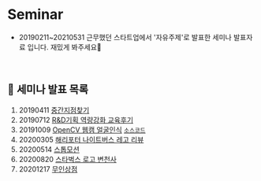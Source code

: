 # Seminar
* 20190211~20210531 근무했던 스타트업에서 '자유주제'로 발표한 세미나 발표자료 입니다. 재밌게 봐주세요:purple_heart:
<br/> 


## :raising_hand: 세미나 발표 목록
1. 20190411 [중간지점찾기](20190411/중간지점찾기_발표자료.pdf)
2. 20190712 [R&D기획 역량강화 교육후기](https://github.com/yungenie/Seminar/tree/main/20190712)
3. 20191009 [OpenCV 웹캠 얼굴인식](https://github.com/yungenie/Seminar/blob/main/20191009/OpenCV%20%EC%9B%B9%EC%BA%A0%20%EC%96%BC%EA%B5%B4%EC%9D%B8%EC%8B%9D_%EB%B0%9C%ED%91%9C%EC%9E%90%EB%A3%8C.pdf) 
[`소스코드`](https://github.com/yungenie/Python/blob/main/seminar-source/openCV/openCV.ipynb)
4. 20200305 [해리포터 나이트버스 레고 리뷰](https://github.com/yungenie/Seminar/blob/main/20200305/%EB%A0%88%EA%B3%A0%20%ED%95%B4%EB%A6%AC%ED%8F%AC%ED%84%B0%20%EB%82%98%EC%9D%B4%ED%8A%B8%20%EB%B2%84%EC%8A%A4%20%EB%A6%AC%EB%B7%B0_%EB%B0%9C%ED%91%9C%EC%9E%90%EB%A3%8C.pdf)
5. 20200514 [스톱모션](https://github.com/yungenie/Seminar/blob/main/20200514/%EC%8A%A4%ED%86%B1%EB%AA%A8%EC%85%98_%EB%B0%9C%ED%91%9C%EC%9E%90%EB%A3%8C.pdf)
6. 20200820 [스타벅스 로고 변천사](https://github.com/yungenie/Seminar/blob/main/20200820/%EC%8A%A4%ED%83%80%EB%B2%85%EC%8A%A4%20%EB%A1%9C%EA%B3%A0%20%EB%B3%80%EC%B2%9C%EC%82%AC_%EB%B0%9C%ED%91%9C%EC%9E%90%EB%A3%8C.pdf)
7. 20201217 [무인상점](https://github.com/yungenie/Seminar/blob/main/20201217/%EB%AC%B4%EC%9D%B8%EC%83%81%EC%A0%90_%EB%B0%9C%ED%91%9C%EC%9E%90%EB%A3%8C.pdf)

